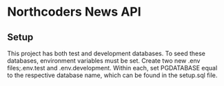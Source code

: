 # Northcoders News API

## Setup

This project has both test and development databases. To seed these databases, environment variables must be set. Create two new .env files;.env.test and .env.development. Within each, set PGDATABASE equal to the respective database name, which can be found in the setup.sql file.